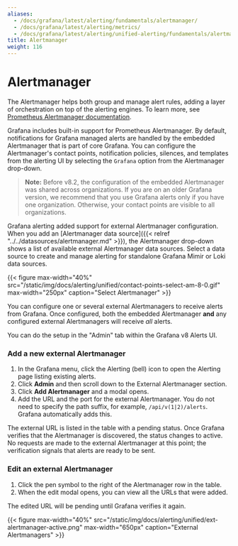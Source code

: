 ```yaml
---
aliases:
  - /docs/grafana/latest/alerting/fundamentals/alertmanager/
  - /docs/grafana/latest/alerting/metrics/
  - /docs/grafana/latest/alerting/unified-alerting/fundamentals/alertmanager/
title: Alertmanager
weight: 116
---
```


# Alertmanager

The Alertmanager helps both group and manage alert rules, adding a layer of orchestration on top of the alerting engines. To learn more, see [Prometheus Alertmanager documentation](https://prometheus.io/docs/alerting/latest/alertmanager/).

Grafana includes built-in support for Prometheus Alertmanager. By default, notifications for Grafana managed alerts are handled by the embedded Alertmanager that is part of core Grafana. You can configure the Alertmanager's contact points, notification policies, silences, and templates from the alerting UI by selecting the `Grafana` option from the Alertmanager drop-down.

> **Note:** Before v8.2, the configuration of the embedded Alertmanager was shared across organizations. If you are on an older Grafana version, we recommend that you use Grafana alerts only if you have one organization. Otherwise, your contact points are visible to all organizations.

Grafana alerting added support for external Alertmanager configuration. When you add an [Alertmanager data source]({{< relref "../../datasources/alertmanager.md" >}}), the Alertmanager drop-down shows a list of available external Alertmanager data sources. Select a data source to create and manage alerting for standalone Grafana Mimir or Loki data sources.

{{< figure max-width="40%" src="/static/img/docs/alerting/unified/contact-points-select-am-8-0.gif" max-width="250px" caption="Select Alertmanager" >}}

You can configure one or several external Alertmanagers to receive alerts from Grafana. Once configured, both the embedded Alertmanager **and** any configured external Alertmanagers will receive _all_ alerts.

You can do the setup in the "Admin" tab within the Grafana v8 Alerts UI.

### Add a new external Alertmanager

1. In the Grafana menu, click the Alerting (bell) icon to open the Alerting page listing existing alerts.
2. Click **Admin** and then scroll down to the External Alertmanager section.
3. Click **Add Alertmanager** and a modal opens.
4. Add the URL and the port for the external Alertmanager. You do not need to specify the path suffix, for example, `/api/v(1|2)/alerts`. Grafana automatically adds this.

The external URL is listed in the table with a pending status. Once Grafana verifies that the Alertmanager is discovered, the status changes to active. No requests are made to the external Alertmanager at this point; the verification signals that alerts are ready to be sent.

### Edit an external Alertmanager

1. Click the pen symbol to the right of the Alertmanager row in the table.
2. When the edit modal opens, you can view all the URLs that were added.

The edited URL will be pending until Grafana verifies it again.

{{< figure max-width="40%" src="/static/img/docs/alerting/unified/ext-alertmanager-active.png" max-width="650px" caption="External Alertmanagers" >}}
